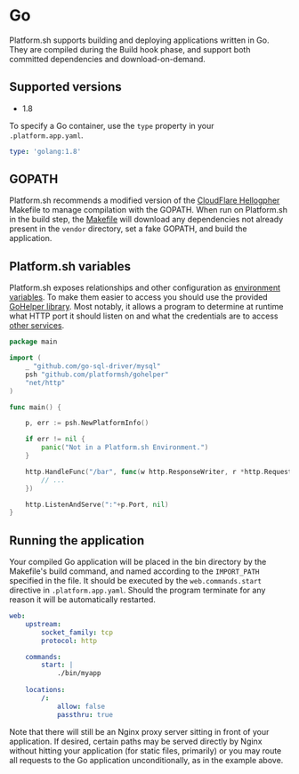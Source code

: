# Go


Platform.sh supports building and deploying applications written in Go.  They are compiled during the Build hook phase, and support both committed dependencies and download-on-demand.

## Supported versions

* 1.8

To specify a Go container, use the `type` property in your `.platform.app.yaml`.

```yaml
type: 'golang:1.8'
```

## GOPATH

Platform.sh recommends a modified version of the [CloudFlare Hellogpher](https://github.com/cloudflare/hellogopher) Makefile to manage compilation with the GOPATH.  When run on Platform.sh in the build step, the [Makefile](https://github.com/platformsh/platformsh-example-golang/blob/master/Makefile) will download any dependencies not already present in the `vendor` directory, set a fake GOPATH, and build the application.


## Platform.sh variables

Platform.sh exposes relationships and other configuration as [environment variables](/development/variables.md).  To make them easier to access you should use the provided [GoHelper library](https://github.com/platformsh/gohelper).  Most notably, it allows a program to determine at runtime what HTTP port it should listen on and what the credentials are to access [other services](/configuration/services.md).

```go
package main

import (
	_ "github.com/go-sql-driver/mysql"
	psh "github.com/platformsh/gohelper"
	"net/http"
)

func main() {

	p, err := psh.NewPlatformInfo()

	if err != nil {
		panic("Not in a Platform.sh Environment.")
	}

	http.HandleFunc("/bar", func(w http.ResponseWriter, r *http.Request) {
		// ...
	})

	http.ListenAndServe(":"+p.Port, nil)
}
```

## Running the application

Your compiled Go application will be placed in the bin directory by the Makefile's build command, and named according to the `IMPORT_PATH` specified in the file.  It should be executed by the `web.commands.start` directive in `.platform.app.yaml`.  Should the program terminate for any reason it will be automatically restarted.

```yaml
web:
    upstream:
        socket_family: tcp
        protocol: http

    commands:
        start: |
            ./bin/myapp
          
    locations:
        /:
            allow: false
            passthru: true
```

Note that there will still be an Nginx proxy server sitting in front of your application.  If desired, certain paths may be served directly by Nginx without hitting your application (for static files, primarily) or you may route all requests to the Go application unconditionally, as in the example above.
